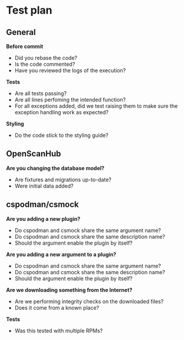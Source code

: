 # Test plan

  

## General

 **Before commit**
 - Did you rebase the code?
 -  Is the code commented?
 -  Have you reviewed the logs of the execution?
 
**Tests**

- Are all tests passing?
- Are all lines perfoming the intended function?
- For all exceptions added, did we test raising them to make sure the exception handling work as expected?

**Styling**
- Do the code stick to the styling guide?

  

## OpenScanHub

**Are you changing the database model?**

- Are fixtures and migrations up-to-date?
- Were initial data added?


## cspodman/csmock

  

**Are you adding a new plugin?**

- Do cspodman and csmock share the same argument name?
- Do cspodman and csmock share the same description name?
- Should the argument enable the plugin by itself?

  

**Are you adding a new argument to a plugin?**

- Do cspodman and csmock share the same argument name?
- Do cspodman and csmock share the same description name?
- Should the argument enable the plugin by itself?

**Are we downloading something from the Internet?**

- Are we performing integrity checks on the downloaded files?
- Does it come from a known place?

**Tests**

- Was this tested with multiple RPMs?
